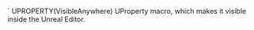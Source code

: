 
` UPROPERTY(VisibleAnywhere)
UProperty macro, which makes it visible inside the Unreal Editor. 



